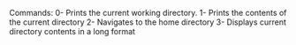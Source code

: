 Commands:
0- Prints the current working directory.
1- Prints the contents of the current directory
2- Navigates to the home directory
3- Displays current directory contents in a long format